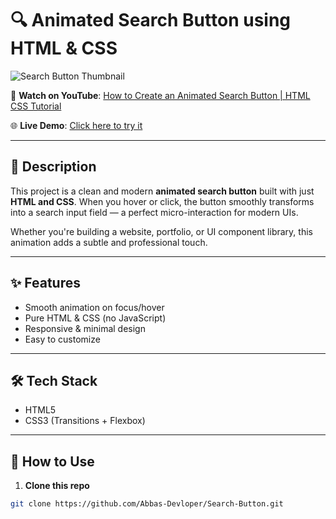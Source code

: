 # 🔍 Animated Search Button using HTML & CSS

![Search Button Thumbnail]()

🎥 **Watch on YouTube**: [How to Create an Animated Search Button | HTML CSS Tutorial]()

🌐 **Live Demo**: [Click here to try it](https://Abbas-Devloper.github.io/Search-Button)

---

## 📌 Description

This project is a clean and modern **animated search button** built with just **HTML and CSS**. When you hover or click, the button smoothly transforms into a search input field — a perfect micro-interaction for modern UIs.

Whether you're building a website, portfolio, or UI component library, this animation adds a subtle and professional touch.

---

## ✨ Features

- Smooth animation on focus/hover
- Pure HTML & CSS (no JavaScript)
- Responsive & minimal design
- Easy to customize

---

## 🛠️ Tech Stack

- HTML5
- CSS3 (Transitions + Flexbox)

---

## 🚀 How to Use

1. **Clone this repo**
```bash
git clone https://github.com/Abbas-Devloper/Search-Button.git
